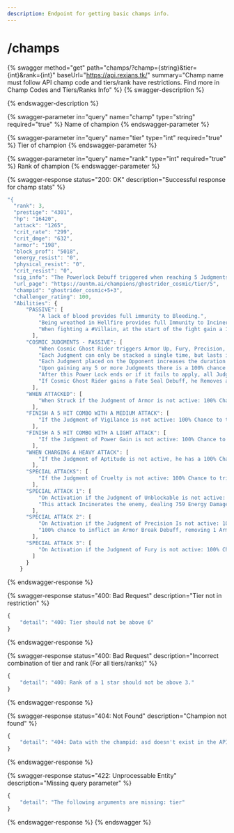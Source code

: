 ```yaml
---
description: Endpoint for getting basic champs info.
---
```


# /champs

{% swagger method="get" path="champs/?champ={string}&tier={int}&rank={int}" baseUrl="https://api.rexians.tk/" summary="Champ name must follow API champ code and tiers/rank have restrictions. Find more in Champ Codes and Tiers/Ranks Info" %}
{% swagger-description %}

{% endswagger-description %}

{% swagger-parameter in="query" name="champ" type="string" required="true" %}
Name of champion
{% endswagger-parameter %}

{% swagger-parameter in="query" name="tier" type="int" required="true" %}
Tier of champion
{% endswagger-parameter %}

{% swagger-parameter in="query" name="rank" type="int" required="true" %}
Rank of champion
{% endswagger-parameter %}

{% swagger-response status="200: OK" description="Successful response for champ stats" %}
```javascript
"{
  "rank": 3,
  "prestige": "4301",
  "hp": "16420",
  "attack": "1265",
  "crit_rate": "299",
  "crit_dmge": "632",
  "armor": "198",
  "block_prof": "5018",
  "energy_resist": "0",
  "physical_resist": "0",
  "crit_resist": "0",
  "sig_info": "The Powerlock Debuff triggered when reaching 5 Judgments is upgraded to a Damnation Debuff dealing 670.64 to 1582.1 damage over 6 seconds. Opponents under Damnation are also Power Locked, Heal Blocked, and Fate Sealed, all of which are unaffected by Ability Accuracy modifications.",
  "url_page": "https://auntm.ai/champions/ghostrider_cosmic/tier/5",
  "champid": "ghostrider_cosmic+5+3",
  "challenger_rating": 100,
  "Abilities": {
      "PASSIVE": [
          "A lack of blood provides full immunity to Bleeding.",
          "Being wreathed in Hellfire provides full Immunity to Incinerate",
          "When fighting a #Villain, at the start of the fight gain a 100% Chance to place an indefinite Armor Break Debuff on the Opponent reducing their Armor Rating by 666.67, and removing an active Armor Up Buff."
        ],
      "COSMIC JUDGMENTS - PASSIVE": [
          "When Cosmic Ghost Rider triggers Armor Up, Fury, Precision, Cruelty, Power Gain, Unblockable, Vigilance, or Aptitude Buffs he also has a 100% chance to place a corresponding Judgment on his Opponent.",
          "Each Judgment can only be stacked a single time, but lasts indefinitely.",
          "Each Judgment placed on the Opponent increases the duration of any Buff Triggered on Cosmic Ghost Rider by 20%. While you have 5 Judgments in place, this bonus is doubled.",
          "Upon gaining any 5 or more Judgments there is a 100% chance to place a Power Lock Debuff on the Opponent for 6 seconds.",
          "After this Power Lock ends or if it fails to apply, all Judgments on the Opponent have a 100% chance to be converted into to Armor Break Debuffs, each reducing Armor Rating by 500 for 10 seconds, and removing an Armor Up Buff.",
          "If Cosmic Ghost Rider gains a Fate Seal Debuff, he Removes all of his Judgments, and he cannot trigger new ones until it ends."
        ],
      "WHEN ATTACKED": [
          "When Struck if the Judgment of Armor is not active: 100% Chance to trigger an Armor Up Buff granting +857.14 Armor for 10 seconds."
        ],
      "FINISH A 5 HIT COMBO WITH A MEDIUM ATTACK": [
          "If the Judgment of Vigilance is not active: 100% Chance to trigger a Vigilance Buff, preventing your attacks from Missing for 10 seconds."
        ],
      "FINISH A 5 HIT COMBO WITH A LIGHT ATTACK": [
          "If the Judgment of Power Gain is not active: 100% Chance to trigger a Power Gain Buff, granting 75% of a Bar of Power over 1.25 seconds."
        ],
      "WHEN CHARGING A HEAVY ATTACK": [
          "If the Judgment of Aptitude is not active, he has a 100% Chance to trigger an Aptitude Buff increasing the potency of any Armor Up, Fury, Cruelty, and Precision Buffs triggered by 50% for 8 seconds."
        ],
      "SPECIAL ATTACKS": [
          "If the Judgment of Cruelty is not active: 100% Chance to trigger a Cruelty Buff, increasing Critical Damage Rating by 702.7 for 10 seconds."
        ],
      "SPECIAL ATTACK 1": [
          "On Activation if the Judgment of Unblockable is not active: 100% Chance to trigger an Unblockable Buff for 1 seconds.",
          "This attack Incinerates the enemy, dealing 759 Energy Damage over 5 seconds. This effect also removes Perfect Block Chance and reduces Block Proficiency by 50% while it's active."
        ],
      "SPECIAL ATTACK 2": [
          "On Activation if the Judgment of Precision Is not active: 100% Chance to trigger an Precision Buff increasing Critical Rating by 8000 for 10 seconds.",
          "100% chance to inflict an Armor Break Debuff, removing 1 Armor Up Buff and reducing Armor Rating by 1636.36 for 15 seconds."
        ],
      "SPECIAL ATTACK 3": [
          "On Activation if the Judgment of Fury is not active: 100% Chance to trigger an Fury Buff increasing Attack by 1581.25 for 15 seconds."
        ]
      }
    }
```
{% endswagger-response %}

{% swagger-response status="400: Bad Request" description="Tier not in restriction" %}
```javascript
{
    "detail": "400: Tier should not be above 6"
}
```
{% endswagger-response %}

{% swagger-response status="400: Bad Request" description="Incorrect combination of tier and rank (For all tiers/ranks)" %}
```javascript
{
    "detail": "400: Rank of a 1 star should not be above 3."
}
```
{% endswagger-response %}

{% swagger-response status="404: Not Found" description="Champion not found" %}
```javascript
{
    "detail": "404: Data with the champid: asd doesn't exist in the API Database!"
}
```
{% endswagger-response %}

{% swagger-response status="422: Unprocessable Entity" description="Missing query parameter" %}
```javascript
{
    "detail": "The following arguments are missing: tier"
}
```
{% endswagger-response %}
{% endswagger %}
